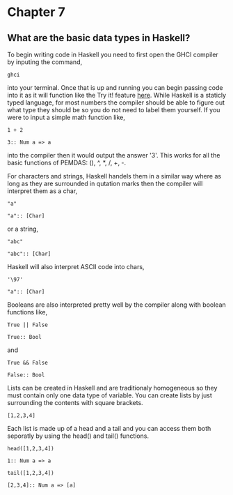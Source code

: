 # Chapter 7
## What are the basic data types in Haskell?

To begin writing code in Haskell you need to first open the GHCI compiler by inputing the command,

`ghci`

into your terminal. Once that is up and running you can begin passing code into it as it will function like the Try it! feature [here](https://www.haskell.org/). While Haskell is a staticly typed language, for most numbers the compiler should be able to figure out what type they should be so you do not need to label them yourself. If you were to input a simple math function like,

`1 + 2`

`3:: Num a => a`

into the compiler then it would output the answer '3'. This works for all the basic functions of PEMDAS: (), ^, *, /, +, -.

For characters and strings, Haskell handels them in a similar way where as long as they are surrounded in qutation marks then the compiler will interpret them as a char,

`"a"`

`"a":: [Char]`

or a string,

`"abc"`

`"abc":: [Char]`

Haskell will also interpret ASCII code into chars,

`'\97'`

`"a":: [Char]`

Booleans are also interpreted pretty well by the compiler along with boolean functions like,

`True || False`

`True:: Bool`

and

`True && False`

`False:: Bool`

Lists can be created in Haskell and are traditionaly homogeneous so they must contain only one data type of variable. You can create lists by just surrounding the contents with square brackets.

`[1,2,3,4]`

Each list is made up of a head and a tail and you can access them both seporatly by using the head() and tail() functions.

`head([1,2,3,4])`

`1:: Num a => a`

`tail([1,2,3,4])`

`[2,3,4]:: Num a => [a]`

